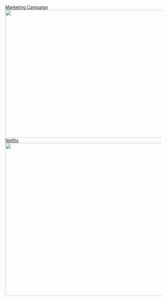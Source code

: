 [Marketing Campaign](https://github.com/clarentcelsia/Analytics/blob/master/summary/Marketing%20Campaign.pdf) <br>
<img src=https://github.com/clarentcelsia/ML-Models/assets/66846357/39efb2ad-2bff-4239-9c20-742eae768604 height=410 width=790></img>
<br>
[Netflix](https://github.com/clarentcelsia/Analytics/blob/master/summary/Netflix.pdf)<br>
<img src=https://github.com/clarentcelsia/Analytics/assets/66846357/c502a2cc-4925-433c-b4bb-94049dbf5b46 height=490 width=710></img>
